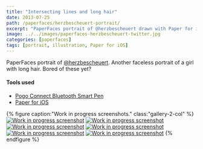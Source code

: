 ```yaml
---
title: "Intersecting lines and long hair"
date: 2013-07-25
path: /paperfaces/herzbescheuert-portrait/
excerpt: "PaperFaces portrait of @herzbescheuert drawn with Paper for iOS on an iPad."
image: ../../images/paperfaces-herzbescheuert-twitter.jpg
categories: [paperfaces]
tags: [portrait, illustration, Paper for iOS]
---
```


PaperFaces portrait of [@herzbescheuert](https://twitter.com/herzbescheuert). Another faceless portrait of a girl with long hair. Bored of these yet?

#### Tools used

- [Pogo Connect Bluetooth Smart Pen](https://www.amazon.com/gp/product/B009K448L4/ref=as_li_ss_tl?ie=UTF8&camp=1789&creative=390957&creativeASIN=B009K448L4&linkCode=as2&tag=mademist-20)
- [Paper for iOS](https://paper.bywetransfer.com/)

{% figure caption:"Work in progress screenshots." class:"gallery-2-col" %}
[![Work in progress screenshot](../../images/paperfaces-herzbescheuert-process-1-600.jpg)](../../images/paperfaces-herzbescheuert-process-1-lg.jpg)
[![Work in progress screenshot](../../images/paperfaces-herzbescheuert-process-2-600.jpg)](../../images/paperfaces-herzbescheuert-process-2-lg.jpg)
[![Work in progress screenshot](../../images/paperfaces-herzbescheuert-process-3-600.jpg)](../../images/paperfaces-herzbescheuert-process-3-lg.jpg)
[![Work in progress screenshot](../../images/paperfaces-herzbescheuert-process-4-600.jpg)](../../images/paperfaces-herzbescheuert-process-4-lg.jpg)
[![Work in progress screenshot](../../images/paperfaces-herzbescheuert-process-5-600.jpg)](../../images/paperfaces-herzbescheuert-process-5-lg.jpg)
[![Work in progress screenshot](../../images/paperfaces-herzbescheuert-process-6-600.jpg)](../../images/paperfaces-herzbescheuert-process-6-lg.jpg)
{% endfigure %}
